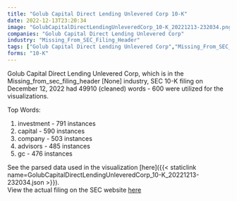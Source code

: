 ```yaml
---
title: "Golub Capital Direct Lending Unlevered Corp 10-K"
date: 2022-12-13T23:20:34
image: "GolubCapitalDirectLendingUnleveredCorp_10-K_20221213-232034.png"
companies: "Golub Capital Direct Lending Unlevered Corp"
industry: "Missing_From_SEC_Filing_Header"
tags: ["Golub Capital Direct Lending Unlevered Corp","Missing_From_SEC_Filing_Header","12-12-2022","10-K"]
forms: "10-K"
---
```

Golub Capital Direct Lending Unlevered Corp, which is in the Missing_from_sec_filing_header [None] industry, SEC 10-K filing on December 12, 2022 had 49910 (cleaned) words - 600 were utilized for the visualizations.

Top Words:
1. investment - 791 instances
2. capital - 590 instances
3. company - 503 instances
4. advisors - 485 instances
5. gc - 476 instances


See the parsed data used in the visualization [here]({{< staticlink name=GolubCapitalDirectLendingUnleveredCorp_10-K_20221213-232034.json >}}).  
View the actual filing on the SEC website [here](https://www.sec.gov/Archives/edgar/data/1901606/0001901606-22-000057.txt)
